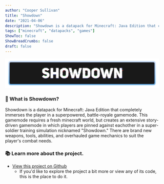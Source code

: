 ```yaml
---
author: "Cooper Sullivan"
title: "Showdown"
date: "2021-04-06"
description: "Showdown is a datapack for Minecraft: Java Edition that completely immerses the player in a superpowered, battle-royale gamemode."
tags: ["minecraft", "datapacks", "games"]
ShowToc: false
ShowBreadCrumbs: false
draft: false
---
```


![](static/images/showdown-messy.png)

### 📖 What is Showdown?
Showdown is a datapack for Minecraft: Java Edition that completely immerses the player in a superpowered, battle-royale gamemode.
This gamemode requires a fresh minecraft world, but creates an extensive story-driven gamemode in which players are pinned against eachother in a super-soldier training simulation nicknamed "Showdown."
There are brand new weapons, tools, abilities, and overhauled game mechanics to suit the player's combat needs.

### 📚 Learn more about the project.
* [View this project on Github](https://github.com/coopersully/showdown)
	* If you'd like to explore the project a bit more or view any of its code, this is the place to do it.
